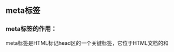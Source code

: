 ## meta标签
### meta标签的作用：
 meta标签是HTML标记head区的一个关键标签，它位于HTML文档的<head>和<title>之间（有些也不是在<head>和<title>之间）。它提供的信息虽然对用户不可见，但却是文档的最基本的信息。HTML<meta>除了提供文档字符集、使用语言、作者等基本信息外，还涉及对关键词和网页等级的设定。
​

meta常用于定义页面的说明，关键字，最后修改日期，和其它的元数据。这些元数据将服务于浏览器（如何布局或重载页面），搜索引擎和其它网络服务
### 常用属性
| 常用属性值 | 说明 |
| --- | --- |
| keywords | 用来定义网页的关键字。关键字可以是多个，之间需要用英文逗号,隔开。 |
| description | 用来定义网页的描述。 |
| author | 用来定义网页的作者。 |
| copyright | 用来定义网页的版权信息。 |

### HTML5 新属性。

| 属性                                                         | 值                                                       | 描述                                              |
| ------------------------------------------------------------ | -------------------------------------------------------- | ------------------------------------------------- |
| [charset](https://www.runoob.com/tags/att-meta-charset.html) | *character_set*                                          | 定义文档的字符编码。                              |
| [content](https://www.runoob.com/tags/att-meta-content.html) | *text*                                                   | 定义与 http-equiv 或 name 属性相关的元信息。      |
| [http-equiv](https://www.runoob.com/tags/att-meta-http-equiv.html) | content-type default-style refresh                       | 把 content 属性关联到 HTTP 头部。                 |
| [name](https://www.runoob.com/tags/att-meta-name.html)       | application-name author description generator* *keywords | 把 content 属性关联到一个名称。                   |
| [scheme](https://www.runoob.com/tags/att-meta-scheme.html)   | *format/URI*                                             | HTML5不支持。 定义用于翻译 content 属性值的格式。 |

## meta标签的使用方法介绍：

```javascript
HTML中meta标签的使用方法介绍：
 
　　<head>
 
　　<！-声明文档使用的字符编码->
 
　　<metacharset=“utf-8”/>
 
　　<！-页面关键词->
 
　　<metaname=“keywords”content=“个人活动发布，会办app，活动管理，会议管理，社群管理“/>
 
　　<！-页面描述->
 
　　<metaname=”description“content=”发布个人会议，发布公司会议，w我们都可以帮你找到合适的会议地点和参会观众“>
 
　　<！-网页作者->
 
　　<metaname=”author“content=”xxx@163.com“>
 
　　<！-搜索引擎抓取robotterms是一组使用逗号（，）分割的值，通常有如下几种取值：none，noindex，nofollow，all，index和follow。->
 
　　<metaname=“机器人“content=”索引，按照“>
 
　　<！-页面重定向和刷新->
 
　　<metahttp-equiv=”refresh“content=”0;url=“/>
 
　　<！-禁止Chrome浏览器中自动提示翻译->
 
　　<metaname=“google”value=“notranslate”>
 
　　<！--禁止百度转码->
 
　　<metahttp-equiv=“Cache-Control”content=“no-siteapp”>
 
　　<！-自定义标签：app版本号说明->
 
　　<metaname=“app-version”content=“1.13.3”>
 
  　<！-每 5 秒刷新一次页面->

		<meta http-equiv="refresh" content="5" /> 

　　</head>
```
